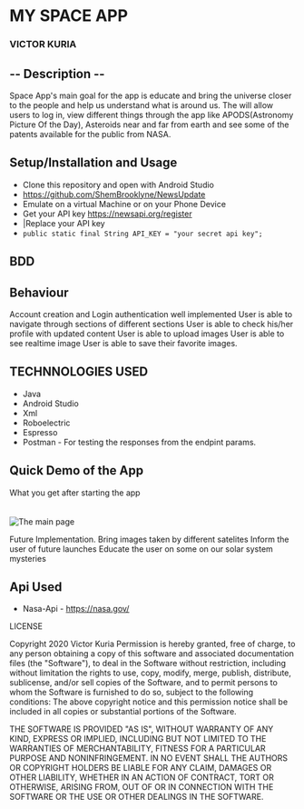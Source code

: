 # MY SPACE APP

### VICTOR KURIA

## -- Description --
Space App's main goal for the app is educate and bring the universe closer to the people and help us understand what is around us.
The will allow users to log in, view different things through the app like APODS(Astronomy Picture Of the Day), Asteroids near and far from earth and see some of
the patents available for the public from NASA.

## Setup/Installation and Usage
- Clone this repository and open with Android Studio
- https://github.com/ShemBrooklyne/NewsUpdate
- Emulate on a virtual Machine or on your Phone Device
- Get your API key https://newsapi.org/register
- |Replace your API key
- `public static final String API_KEY = "your secret api key";`

## BDD
## Behaviour
Account creation and Login authentication well implemented
User is able to navigate through sections of different sections
User is able to check his/her profile with updated content
User is able to upload images
User is able to see realtime image
User is able to save their favorite images.

## TECHNNOLOGIES USED
- Java
- Android Studio
- Xml
- Roboelectric
- Espresso
- Postman - For testing the responses from the endpint params.


## Quick Demo of the App
What you get after starting the app <br> <br><br>
<img src="app/src/main/res/drawable/picture.jpg" height="" width="" alt="The main page" >



Future Implementation.
Bring images taken by different satelites
Inform the user of future launches
Educate the user on some on our solar system mysteries


## Api Used
- Nasa-Api - https://nasa.gov/

LICENSE

Copyright 2020 Victor Kuria
Permission is hereby granted, free of charge, to any person obtaining a copy of this software and associated documentation files (the "Software"),
to deal in the Software without restriction, including without limitation the rights to use, copy, modify, merge, publish, distribute, sublicense,
 and/or sell copies of the Software, and to permit persons to whom the Software is furnished to do so, subject to the following conditions:
The above copyright notice and this permission notice shall be included in all copies or substantial portions of the Software.

THE SOFTWARE IS PROVIDED "AS IS", WITHOUT WARRANTY OF ANY KIND, EXPRESS OR IMPLIED, INCLUDING BUT NOT LIMITED TO THE WARRANTIES OF MERCHANTABILITY,
FITNESS FOR A PARTICULAR PURPOSE AND NONINFRINGEMENT. IN NO EVENT SHALL THE AUTHORS OR COPYRIGHT HOLDERS BE LIABLE FOR ANY CLAIM, DAMAGES OR OTHER LIABILITY,
WHETHER IN AN ACTION OF CONTRACT, TORT OR OTHERWISE, ARISING FROM, OUT OF OR IN CONNECTION WITH THE SOFTWARE OR THE USE OR OTHER DEALINGS IN THE SOFTWARE.